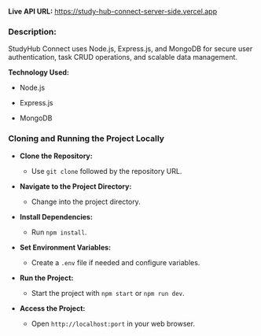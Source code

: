 **Live API URL:** https://study-hub-connect-server-side.vercel.app

### Description:
StudyHub Connect uses Node.js, Express.js, and MongoDB for secure user authentication, task CRUD operations, and scalable data management.

**Technology Used:**

* Node.js

* Express.js
 
* MongoDB

### Cloning and Running the Project Locally

* **Clone the Repository:**
  * Use `git clone` followed by the repository URL.

* **Navigate to the Project Directory:**
  * Change into the project directory.

* **Install Dependencies:**
  * Run `npm install`.

* **Set Environment Variables:**
  * Create a `.env` file if needed and configure variables.

* **Run the Project:**
  * Start the project with `npm start` or `npm run dev`.

* **Access the Project:**
  * Open `http://localhost:port` in your web browser.
